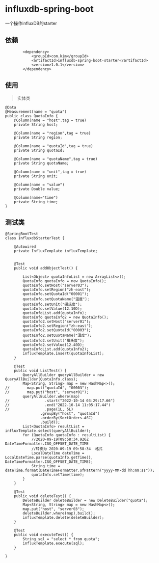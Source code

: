 # influxdb-spring-boot
一个操作influxDB的starter
## 依赖
    
            <dependency>
                <groupId>com.kim</groupId>
                <artifactId>influxdb-spring-boot-starter</artifactId>
                <version>1.0.1</version>
            </dependency>
            
## 使用

> 实体类

    @Data
    @Measurement(name = "quota")
    public class QuotaInfo {
        @Column(name = "host",tag = true)
        private String host;
    
        @Column(name = "region",tag = true)
        private String region;
    
        @Column(name = "quotaId",tag = true)
        private String quotaId;
    
        @Column(name = "quotaName",tag = true)
        private String quotaName;
    
        @Column(name = "unit",tag = true)
        private String unit;
    
        @Column(name = "value")
        private Double value;
    
        @Column(name="time")
        private String time;
    }

## 测试类 

    @SpringBootTest
    class InfluxdbStarterTest {
    
        @Autowired
        private InfluxTemplate influxTemplate;
    
    
        @Test
        public void addObjectTest() {
    
            List<Object> quotaInfoList = new ArrayList<>();
            QuotaInfo quotaInfo = new QuotaInfo();
            quotaInfo.setHost("server03");
            quotaInfo.setRegion("zh-east");
            quotaInfo.setQuotaId("00001");
            quotaInfo.setQuotaName("温度");
            quotaInfo.setUnit("摄氏度");
            quotaInfo.setValue(12.10D);
            quotaInfoList.add(quotaInfo);
            QuotaInfo quotaInfo2 = new QuotaInfo();
            quotaInfo2.setHost("server01");
            quotaInfo2.setRegion("zh-east");
            quotaInfo2.setQuotaId("00003");
            quotaInfo2.setQuotaName("温度");
            quotaInfo2.setUnit("摄氏度");
            quotaInfo2.setValue(12.40D);
            quotaInfoList.add(quotaInfo2);
            influxTemplate.insert(quotaInfoList);
        }
    
        @Test
        public void ListTest() {
            QueryAllBuilder queryAllBuilder = new QueryAllBuilder(QuotaInfo.class);
            Map<String, String> map = new HashMap<>();
    //        map.put("quotaId", "00003");
    //        map.put("host", "server01");
            queryAllBuilder.where(map)
    //                .start("2022-10-14 03:29:17.66")
    //                .end("2022-10-14 11:05:17.44")
    //                .page(1L, 5L)
                    .groupBy("host", "quotaId")
                    .orderBy(SortOrders.ASC)
                    .build();
            List<QuotaInfo> resultList = influxTemplate.select(queryAllBuilder);
            for (QuotaInfo quotaInfo : resultList) {
                //2020-09-19T09:58:34.926Z   DateTimeFormatter.ISO_OFFSET_DATE_TIME
                //转换为 2020-09-19 09:58:34  格式
                LocalDateTime dateTime = LocalDateTime.parse(quotaInfo.getTime(), DateTimeFormatter.ISO_OFFSET_DATE_TIME);
                String time = dateTime.format(DateTimeFormatter.ofPattern("yyyy-MM-dd hh:mm:ss"));
                quotaInfo.setTime(time);
            }
        }
    
        @Test
        public void deleteTest() {
            DeleteBuilder deleteBuilder = new DeleteBuilder("quota");
            Map<String, String> map = new HashMap<>();
            map.put("host", "server03");
            deleteBuilder.where(map).build();
            influxTemplate.delete(deleteBuilder);
        }
    
        @Test
        public void executeTest() {
            String sql = "select * from quota";
            influxTemplate.execute(sql);
        }
    
    }


